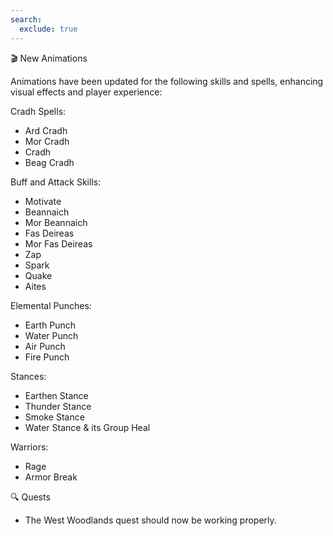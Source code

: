 ```yaml
---
search:
  exclude: true
---
```


🎬 New Animations

Animations have been updated for the following skills and spells, enhancing visual effects and player experience:

Cradh Spells:

- Ard Cradh
- Mor Cradh
- Cradh
- Beag Cradh

Buff and Attack Skills:

- Motivate
- Beannaich
- Mor Beannaich
- Fas Deireas
- Mor Fas Deireas
- Zap
- Spark
- Quake
- Aites

Elemental Punches:

- Earth Punch
- Water Punch
- Air Punch
- Fire Punch

Stances:

- Earthen Stance
- Thunder Stance
- Smoke Stance
- Water Stance & its Group Heal

Warriors:

- Rage
- Armor Break

🔍 Quests

- The West Woodlands quest should now be working properly.
